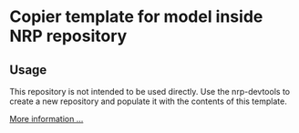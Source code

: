 # Copier template for model inside NRP repository

## Usage

This repository is not intended to be used directly. Use the nrp-devtools
to create a new repository and populate it with the contents of this template.

[More information ...](https://nrp-cz.github.io/docs/get_started)
